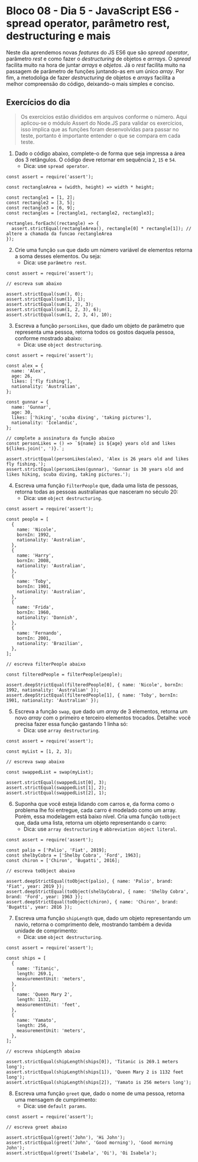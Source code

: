 # Bloco 08 - Dia 5 - JavaScript ES6 - spread operator, parâmetro rest, destructuring e mais

Neste dia aprendemos novas *features* do JS ES6 que são *spread operator*, parâmetro *rest* e como fazer o *destructuring* de objetos e *arrrays*. O *spread* facilita muito na hora de juntar *arrays* e *objetos*. Já o *rest* facilita muito na passagem de parâmetro de funções juntando-as em um único *array*. Por fim, a metodoliga de fazer *destructuring* de objetos e *arrays* facilita a melhor compreensão do código, deixando-o mais simples e conciso.

## Exercícios do dia

> Os exercícios estão divididos em arquivos conforme o número. Aqui aplicou-se o módulo Assert do Node.JS para validar os exercícios, isso implica que as funções foram desenvolvidas para passar no teste, portanto é importante entender o que se compara em cada teste.

1. Dado o código abaixo, complete-o de forma que seja impressa a área dos 3 retângulos. O código deve retornar em sequência `2`, `15` e `54`.
    * Dica: use `spread operator`.
```
const assert = require('assert');

const rectangleArea = (width, height) => width * height;

const rectangle1 = [1, 2];
const rectangle2 = [3, 5];
const rectangle3 = [6, 9];
const rectangles = [rectangle1, rectangle2, rectangle3];

rectangles.forEach((rectangle) => {
  assert.strictEqual(rectangleArea(), rectangle[0] * rectangle[1]); // altere a chamada da funcao rectangleArea
});
```

2. Crie uma função `sum` que dado um número variável de elementos retorna a soma desses elementos. Ou seja:
    * Dica: use `parâmetro rest`.
```
const assert = require('assert');

// escreva sum abaixo

assert.strictEqual(sum(), 0);
assert.strictEqual(sum(1), 1);
assert.strictEqual(sum(1, 2), 3);
assert.strictEqual(sum(1, 2, 3), 6);
assert.strictEqual(sum(1, 2, 3, 4), 10);

```
3. Escreva a função `personLikes`, que dado um objeto de parâmetro que representa uma pessoa, retorna todos os gostos daquela pessoa, conforme mostrado abaixo:
    * Dica: use `object destructuring`.
```
const assert = require('assert');

const alex = {
  name: 'Alex',
  age: 26,
  likes: ['fly fishing'],
  nationality: 'Australian',
};

const gunnar = {
  name: 'Gunnar',
  age: 30,
  likes: ['hiking', 'scuba diving', 'taking pictures'],
  nationality: 'Icelandic',
};

// complete a assinatura da função abaixo
const personLikes = () => `${name} is ${age} years old and likes ${likes.join(', ')}.`;

assert.strictEqual(personLikes(alex), 'Alex is 26 years old and likes fly fishing.');
assert.strictEqual(personLikes(gunnar), 'Gunnar is 30 years old and likes hiking, scuba diving, taking pictures.');
```

4. Escreva uma função `filterPeople` que, dada uma lista de pessoas, retorna todas as pessoas australianas que nasceram no século 20:
    * Dica: use `object destructuring`.
```
const assert = require('assert');

const people = [
  {
    name: 'Nicole',
    bornIn: 1992,
    nationality: 'Australian',
  },
  {
    name: 'Harry',
    bornIn: 2008,
    nationality: 'Australian',
  },
  {
    name: 'Toby',
    bornIn: 1901,
    nationality: 'Australian',
  },
  {
    name: 'Frida',
    bornIn: 1960,
    nationality: 'Dannish',
  },
  {
    name: 'Fernando',
    bornIn: 2001,
    nationality: 'Brazilian',
  },
];

// escreva filterPeople abaixo

const filteredPeople = filterPeople(people);

assert.deepStrictEqual(filteredPeople[0], { name: 'Nicole', bornIn: 1992, nationality: 'Australian' });
assert.deepStrictEqual(filteredPeople[1], { name: 'Toby', bornIn: 1901, nationality: 'Australian' });
```

5. Escreva a função `swap`, que dado um *array* de 3 elementos, retorna um novo *array* com o primeiro e terceiro elementos trocados. Detalhe: você precisa fazer essa função gastando 1 linha só:
    * Dica: use `array destructuring`.
```
const assert = require('assert');

const myList = [1, 2, 3];

// escreva swap abaixo

const swappedList = swap(myList);

assert.strictEqual(swappedList[0], 3);
assert.strictEqual(swappedList[1], 2);
assert.strictEqual(swappedList[2], 1);
```

6. Suponha que você esteja lidando com carros e, da forma como o problema lhe foi entregue, cada carro é modelado como um array. Porém, essa modelagem está baixo nível. Cria uma função `toObject` que, dada uma lista, retorna um objeto representando o carro:
    * Dica: use `array destructuring` e `abbreviation object literal`.
```
const assert = require('assert');

const palio = ['Palio', 'Fiat', 2019];
const shelbyCobra = ['Shelby Cobra', 'Ford', 1963];
const chiron = ['Chiron', 'Bugatti', 2016];

// escreva toObject abaixo

assert.deepStrictEqual(toObject(palio), { name: 'Palio', brand: 'Fiat', year: 2019 });
assert.deepStrictEqual(toObject(shelbyCobra), { name: 'Shelby Cobra', brand: 'Ford', year: 1963 });
assert.deepStrictEqual(toObject(chiron), { name: 'Chiron', brand: 'Bugatti', year: 2016 });
```

7. Escreva uma função `shipLength` que, dado um objeto representando um navio, retorna o comprimento dele, mostrando também a devida unidade de comprimento:
    * Dica: use `object destructuring`.
```
const assert = require('assert');

const ships = [
  {
    name: 'Titanic',
    length: 269.1,
    measurementUnit: 'meters',
  },
  {
    name: 'Queen Mary 2',
    length: 1132,
    measurementUnit: 'feet',
  },
  {
    name: 'Yamato',
    length: 256,
    measurementUnit: 'meters',
  },
];

// escreva shipLength abaixo

assert.strictEqual(shipLength(ships[0]), 'Titanic is 269.1 meters long');
assert.strictEqual(shipLength(ships[1]), 'Queen Mary 2 is 1132 feet long');
assert.strictEqual(shipLength(ships[2]), 'Yamato is 256 meters long');
```

8. Escreva uma função `greet` que, dado o nome de uma pessoa, retorna uma mensagem de cumprimento:
    * Dica: use `default params`.
```
const assert = require('assert');

// escreva greet abaixo

assert.strictEqual(greet('John'), 'Hi John');
assert.strictEqual(greet('John', 'Good morning'), 'Good morning John');
assert.strictEqual(greet('Isabela', 'Oi'), 'Oi Isabela');
```